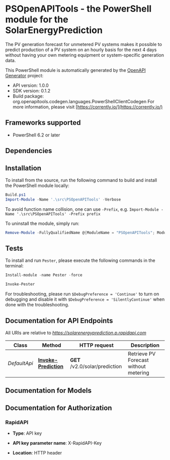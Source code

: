 # PSOpenAPITools - the PowerShell module for the SolarEnergyPrediction

The PV generation forecast for unmetered PV systems makes it possible to predict production of a PV system on an hourly basis for the next 4 days without having your own metering equipment or system-specific generation data.

This PowerShell module is automatically generated by the [OpenAPI Generator](https://openapi-generator.tech) project:

- API version: 1.0.0
- SDK version: 0.1.2
- Build package: org.openapitools.codegen.languages.PowerShellClientCodegen
    For more information, please visit [https://corrently.io/](https://corrently.io/)

<a name="frameworks-supported"></a>
## Frameworks supported
- PowerShell 6.2 or later

<a name="dependencies"></a>
## Dependencies

<a name="installation"></a>
## Installation


To install from the source, run the following command to build and install the PowerShell module locally:
```powershell
Build.ps1
Import-Module -Name '.\src\PSOpenAPITools' -Verbose
```

To avoid function name collision, one can use `-Prefix`, e.g. `Import-Module -Name '.\src\PSOpenAPITools' -Prefix prefix`

To uninstall the module, simply run:
```powershell
Remove-Module -FullyQualifiedName @{ModuleName = "PSOpenAPITools"; ModuleVersion = "0.1.2"}
```

<a name="tests"></a>
## Tests

To install and run `Pester`, please execute the following commands in the terminal:

```powershell
Install-module -name Pester -force

Invoke-Pester
```

For troubleshooting, please run `$DebugPreference = 'Continue'` to turn on debugging and disable it with `$DebugPreference = 'SilentlyContinue'` when done with the troubleshooting.

## Documentation for API Endpoints

All URIs are relative to *https://solarenergyprediction.p.rapidapi.com*

Class | Method | HTTP request | Description
------------ | ------------- | ------------- | -------------
*DefaultApi* | [**Invoke-Prediction**](docs/DefaultApi.md#Invoke-Prediction) | **GET** /v2.0/solar/prediction | Retrieve PV Forecast without metering


## Documentation for Models



## Documentation for Authorization


### RapidAPI

- **Type**: API key

- **API key parameter name**: X-RapidAPI-Key
- **Location**: HTTP header

